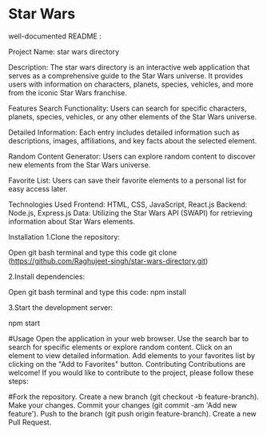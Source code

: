 # Star Wars

well-documented README :

Project Name: star wars directory

Description:
The star wars directory is an interactive web application that serves as a comprehensive guide to the Star Wars universe. It provides users with information on characters, planets, species, vehicles, and more from the iconic Star Wars franchise.

Features
Search Functionality: Users can search for specific characters, planets, species, vehicles, or any other elements of the Star Wars universe.

Detailed Information: Each entry includes detailed information such as descriptions, images, affiliations, and key facts about the selected element.

Random Content Generator: Users can explore random content to discover new elements from the Star Wars universe.

Favorite List: Users can save their favorite elements to a personal list for easy access later.

Technologies Used
Frontend: HTML, CSS, JavaScript, React.js
Backend: Node.js, Express.js
Data: Utilizing the Star Wars API (SWAPI) for retrieving information about Star Wars elements.

Installation
1.Clone the repository:

Open git bash terminal and type this code
git clone (https://github.com/Raghujeet-singh/star-wars-directory.git)

2.Install dependencies:

Open git bash terminal and type this code:
npm install

3.Start the development server:

npm start

#Usage
Open the application in your web browser.
Use the search bar to search for specific elements or explore random content.
Click on an element to view detailed information.
Add elements to your favorites list by clicking on the "Add to Favorites" button.
Contributing
Contributions are welcome! If you would like to contribute to the project, please follow these steps:

#Fork the repository.
Create a new branch (git checkout -b feature-branch).
Make your changes.
Commit your changes (git commit -am 'Add new feature').
Push to the branch (git push origin feature-branch).
Create a new Pull Request.
